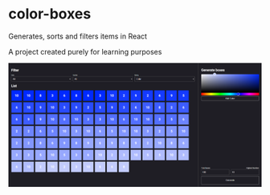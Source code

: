 # color-boxes
Generates, sorts and filters items in React

A project created purely for learning purposes

![alt text](https://raw.githubusercontent.com/amurinn/color-boxes/master/color-boxes.png)
